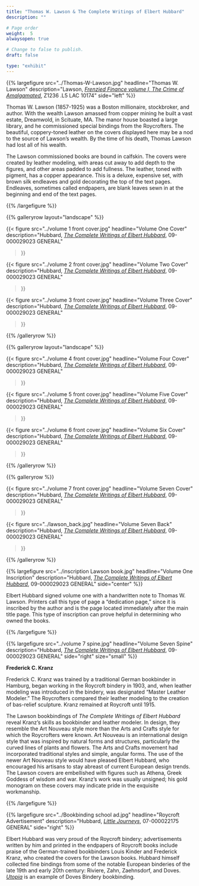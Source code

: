 ```yaml
---
title: "Thomas W. Lawson & The Complete Writings of Elbert Hubbard"
description: ""

# Page order
weight:  5
alwaysopen: true

# Change to false to publish.
draft: false

type: "exhibit"
---
```

{{% largefigure src="../Thomas-W-Lawson.jpg"
           headline="Thomas W. Lawson"
           description="Lawson, *[Frenzied Finance volume I, The Crime of Amalgamated](https://bc-primo.hosted.exlibrisgroup.com/primo-explore/fulldisplay?docid=ALMA-BC21328502220001021&context=L&vid=bclib_new&search_scope=bcl&tab=bcl_only&lang=en_US)*, Z1236 .L5 LAC 10174"
           side="left"
%}}

Thomas W. Lawson (1857-1925) was a Boston millionaire, stockbroker, and author. With the wealth Lawson amassed from copper mining he built a vast estate, Dreamwold, in Scituate, MA. The manor house boasted a large library, and he commissioned special bindings from the Roycrofters. The beautiful, coppery-toned leather on the covers displayed here may be a nod to the source of Lawson’s wealth. By the time of his death, Thomas Lawson had lost all of his wealth.   

The Lawson commissioned books are bound in calfskin. The covers were created by leather modeling, with areas cut away to add depth to the figures, and other areas padded to add fullness. The leather, toned with pigment, has a copper appearance. This is a deluxe, expensive set, with brown silk endleaves and gold decorating the top of the text pages. Endleaves, sometimes called endpapers, are blank leaves sewn in at the beginning and end of the text pages.

{{% /largefigure %}}



{{% galleryrow layout="landscape" %}}


{{< figure src="../volume 1 front cover.jpg"
           headline="Volume One Cover"
           description="Hubbard, [*The Complete Writings of Elbert Hubbard*](https://bc-primo.hosted.exlibrisgroup.com/primo-explore/fulldisplay?docid=ALMA-BC21367055880001021&context=L&vid=bclib_new&search_scope=bcl&tab=bcl_only&lang=en_US), 09-000029023 GENERAL"
>}}

{{< figure src="../volume 2 front cover.jpg"
           headline="Volume Two Cover"
           description="Hubbard, [*The Complete Writings of Elbert Hubbard*](https://bc-primo.hosted.exlibrisgroup.com/primo-explore/fulldisplay?docid=ALMA-BC21367055880001021&context=L&vid=bclib_new&search_scope=bcl&tab=bcl_only&lang=en_US), 09-000029023 GENERAL"
>}}

{{< figure src="../volume 3 front cover.jpg"
           headline="Volume Three Cover"
           description="Hubbard, [*The Complete Writings of Elbert Hubbard*](https://bc-primo.hosted.exlibrisgroup.com/primo-explore/fulldisplay?docid=ALMA-BC21367055880001021&context=L&vid=bclib_new&search_scope=bcl&tab=bcl_only&lang=en_US), 09-000029023 GENERAL"
>}}

{{% /galleryrow %}}


{{% galleryrow layout="landscape" %}}


{{< figure src="../volume 4 front cover.jpg"
           headline="Volume Four Cover"
           description="Hubbard, [*The Complete Writings of Elbert Hubbard*](https://bc-primo.hosted.exlibrisgroup.com/primo-explore/fulldisplay?docid=ALMA-BC21367055880001021&context=L&vid=bclib_new&search_scope=bcl&tab=bcl_only&lang=en_US), 09-000029023 GENERAL"
>}}

{{< figure src="../volume 5 front cover.jpg"
           headline="Volume Five Cover"
           description="Hubbard, [*The Complete Writings of Elbert Hubbard*](https://bc-primo.hosted.exlibrisgroup.com/primo-explore/fulldisplay?docid=ALMA-BC21367055880001021&context=L&vid=bclib_new&search_scope=bcl&tab=bcl_only&lang=en_US), 09-000029023 GENERAL"
>}}

{{< figure src="../volume 6 front cover.jpg"
           headline="Volume Six Cover"
           description="Hubbard, [*The Complete Writings of Elbert Hubbard*](https://bc-primo.hosted.exlibrisgroup.com/primo-explore/fulldisplay?docid=ALMA-BC21367055880001021&context=L&vid=bclib_new&search_scope=bcl&tab=bcl_only&lang=en_US), 09-000029023 GENERAL"
>}}

{{% /galleryrow %}}

{{% galleryrow %}}


{{< figure src="../volume 7 front cover.jpg"
           headline="Volume Seven Cover"
           description="Hubbard, [*The Complete Writings of Elbert Hubbard*](https://bc-primo.hosted.exlibrisgroup.com/primo-explore/fulldisplay?docid=ALMA-BC21367055880001021&context=L&vid=bclib_new&search_scope=bcl&tab=bcl_only&lang=en_US), 09-000029023 GENERAL"
>}}

{{< figure src="../lawson_back.jpg"
           headline="Volume Seven Back"
           description="Hubbard, [*The Complete Writings of Elbert Hubbard*](https://bc-primo.hosted.exlibrisgroup.com/primo-explore/fulldisplay?docid=ALMA-BC21367055880001021&context=L&vid=bclib_new&search_scope=bcl&tab=bcl_only&lang=en_US), 09-000029023 GENERAL"
>}}


{{% /galleryrow %}}

{{% largefigure src="../inscription Lawson book.jpg"
           headline="Volume One Inscription"
           description="Hubbard, [*The Complete Writings of Elbert Hubbard*](https://bc-primo.hosted.exlibrisgroup.com/primo-explore/fulldisplay?docid=ALMA-BC21367055880001021&context=L&vid=bclib_new&search_scope=bcl&tab=bcl_only&lang=en_US), 09-000029023 GENERAL"
		   side="center"
%}}

Elbert Hubbard signed volume one with a handwritten note to Thomas W. Lawson. Printers call this type of page a “dedication page,” since it is inscribed by the author and is the page located immediately after the main title page. This type of inscription can prove helpful in determining who owned the books.

{{% /largefigure %}}


{{% largefigure src="../volume 7 spine.jpg"
           headline="Volume Seven Spine"
           description="Hubbard, [*The Complete Writings of Elbert Hubbard*](https://bc-primo.hosted.exlibrisgroup.com/primo-explore/fulldisplay?docid=ALMA-BC21367055880001021&context=L&vid=bclib_new&search_scope=bcl&tab=bcl_only&lang=en_US), 09-000029023 GENERAL"
		   side="right"
		   size="small"
%}}



__Frederick C. Kranz__

Frederick C. Kranz was trained by a traditional German bookbinder in Hamburg, began working in the Roycroft bindery in 1903, and, when leather modeling was introduced in the bindery, was designated “Master Leather Modeler.” The Roycrofters compared their leather modeling to the creation of bas-relief sculpture. Kranz remained at Roycroft until 1915.  

The Lawson bookbindings of *The Complete Writings of Elbert Hubbard* reveal Kranz’s skills as bookbinder and leather modeler. In design, they resemble the Art Nouveau style more than the Arts and Crafts style for which the Roycrofters were known. Art Nouveau is an international design style that was inspired by natural forms and structures, particularly the curved lines of plants and flowers. The Arts and Crafts movement had incorporated traditional styles and simple, angular forms. The use of the newer Art Nouveau style would have pleased Elbert Hubbard, who encouraged his artisans to stay abreast of current European design trends. The Lawson covers are embellished with figures such as Athena, Greek Goddess of wisdom and war. Kranz’s work was usually unsigned; his gold monogram on these covers may indicate pride in the exquisite workmanship.

{{% /largefigure %}}



{{% largefigure src="../Bookbinding school ad.jpg"
           headline="Roycroft Advertisement"
           description="Hubbard, [*Little Journeys*](https://bc-primo.hosted.exlibrisgroup.com/primo-explore/fulldisplay?docid=ALMA-BC21335517720001021&context=L&vid=bclib_new&search_scope=lib_BURNS&tab=bcl_only&lang=en_US),  07-000022175 GENERAL"
           side="right"
%}}

Elbert Hubbard was very proud of the Roycroft bindery; advertisements written by him and printed in the endpapers
of Roycroft books include praise of the German-trained bookbinders Louis Kinder and Frederick Kranz, who created
the covers for the Lawson books. Hubbard himself collected fine bindings from some of the notable European binderies of the late 19th and early 20th century: Riviere, Zahn, Zaehnsdorf, and Doves. [*Utopia*](https://bc-primo.hosted.exlibrisgroup.com/primo-explore/fulldisplay?docid=ALMA-BC21312191480001021&context=L&vid=bclib_new&search_scope=lib_LAW&tab=bcl_only&lang=en_US) is an example of Doves Bindery bookbinding.
